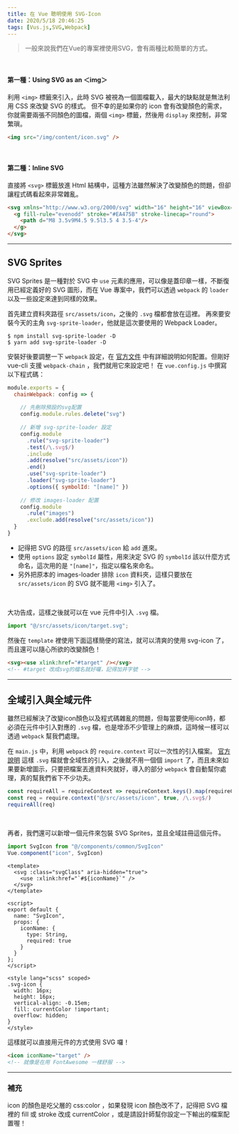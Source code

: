 ```yaml
---
title: 在 Vue 聰明使用 SVG-Icon
date: 2020/5/18 20:46:25
tags: [Vus.js,SVG,Webpack]
---
```

> 一般來說我們在Vue的專案裡使用SVG，會有兩種比較簡單的方式。

<br />

#### 第一種：Using SVG as an ＜img＞
利用 `<img>` 標籤來引入，此時 SVG 被視為一個圖檔載入，最大的缺點就是無法利用 CSS 來改變 SVG 的樣式。
但不幸的是如果你的 icon 會有改變顏色的需求，你就需要兩張不同顏色的圖檔，兩個 `<img>` 標籤，然後用 `display` 來控制，非常繁瑣。
```html
<img src="/img/content/icon.svg" />
```

<br />

#### 第二種：Inline SVG
直接將 `<svg>` 標籤放進 Html 結構中，這種方法雖然解決了改變顏色的問題，但卻讓程式碼看起來非常雜亂。
```html
<svg xmlns="http://www.w3.org/2000/svg" width="16" height="16" viewBox="0 0 16 16">
  <g fill-rule="evenodd" stroke="#EA475B" stroke-linecap="round">
    <path d="M8 3.5v9M4.5 9.5l3.5 4 3.5-4"/>
  </g>
</svg>
```
---
## SVG Sprites

SVG Sprites 是一種對於 SVG 中 `use` 元素的應用，可以像是蓋印章一樣，不斷復用已經定義好的 SVG 圖形，而在 Vue 專案中，我們可以透過 `webpack` 的 `loader` 以及一些設定來達到同樣的效果。

首先建立資料夾路徑 `src/assets/icon`，之後的 `.svg` 檔都會放在這裡。
再來要安裝今天的主角 `svg-sprite-loader`，他就是這次要使用的 Webpack Loader。

```
$ npm install svg-sprite-loader -D
$ yarn add svg-sprite-loader -D
```

安裝好後要調整一下 `webpack` 設定，在 [官方文件](https://github.com/JetBrains/svg-sprite-loader) 中有詳細說明如何配置。但剛好 vue-cli 支援 `webpack-chain` ，我們就用它來設定吧！
在 `vue.config.js` 中撰寫以下程式碼：

```javascript
module.exports = {
  chainWebpack: config => {
  
    // 先刪除預設的svg配置
    config.module.rules.delete("svg")
    
    // 新增 svg-sprite-loader 設定
    config.module
      .rule("svg-sprite-loader") 
      .test(/\.svg$/)
      .include
      .add(resolve("src/assets/icon")）
      .end()
      .use("svg-sprite-loader")
      .loader("svg-sprite-loader")
      .options({ symbolId: "[name]" })
      
    // 修改 images-loader 配置
    config.module
      .rule("images")
      .exclude.add(resolve("src/assets/icon"))
  }
}
```
* 記得把 SVG 的路徑 `src/assets/icon` 給 `add` 進來。
* 使用 `options` 設定 `symbolId` 屬性，用來決定 SVG 的 `symbolId` 該以什麼方式命名，這次用的是 `"[name]"`，指定以檔名來命名。
* 另外把原本的 images-loader 排除 `icon` 資料夾，這樣只要放在 `src/assets/icon` 的 SVG 就不能用 `<img>` 引入了。

<br />

大功告成，這樣之後就可以在 vue 元件中引入 `.svg` 檔。

```javascript
import "@/src/assets/icon/target.svg";
```

然後在 `template` 裡使用下面這樣簡便的寫法，就可以清爽的使用 svg-icon 了，而且還可以隨心所欲的改變顏色！

```html
<svg><use xlink:href="#target" /></svg>
<!-- #target 改成svg的檔名就好囉，記得加井字號 -->
```

---

## 全域引入與全域元件

雖然已經解決了改變icon顏色以及程式碼雜亂的問題，但每當要使用icon時，都必須在元件中引入對應的 `.svg` 檔，也是增添不少管理上的麻煩，這時候一樣可以透過 `webpack` 幫我們處理。

在 `main.js` 中，利用 `webpack` 的 `require.context` 可以一次性的引入檔案。 [官方說明](https://webpack.js.org/guides/dependency-management/#require-context)
這樣 `.svg` 檔就會全域性的引入，之後就不用一個個 `import` 了，而且未來如果要新增圖示，只要把檔案丟進資料夾就好，導入的部分 `webpack` 會自動幫你處理，真的幫我們省下不少功夫。
```javascript
const requireAll = requireContext => requireContext.keys().map(requireContext)
const req = require.context("@/src/assets/icon", true, /\.svg$/)
requireAll(req)
```

<br />

再者，我們還可以新增一個元件來包裝 SVG Sprites，並且全域註冊這個元件。

```javascript
import SvgIcon from "@/components/common/SvgIcon"
Vue.component("icon", SvgIcon)
```
```vue
<template>
  <svg :class="svgClass" aria-hidden="true">
    <use :xlink:href="`#${iconName}`" />
  </svg>
</template>

<script>
export default {
  name: "SvgIcon",
  props: {
    iconName: {
      type: String,
      required: true
    }
  }
};
</script>

<style lang="scss" scoped>
.svg-icon {
  width: 16px;
  height: 16px;
  vertical-align: -0.15em;
  fill: currentColor !important;
  overflow: hidden;
}
</style>
```

這樣就可以直接用元件的方式使用 SVG 囉！

```html
<icon iconName="target" />
<!-- 就像是在用 FontAwesome 一樣舒服 -->
```

---
### 補充
icon 的顏色是吃父層的 css:color ，如果發現 icon 顏色改不了，記得把 SVG 檔裡的 fill 或 stroke 改成 currentColor ，或是請設計師幫你設定一下輸出的檔案配置喔！
